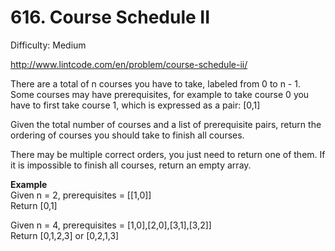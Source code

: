 # 616. Course Schedule II

Difficulty: Medium

http://www.lintcode.com/en/problem/course-schedule-ii/

There are a total of n courses you have to take, labeled from 0 to n - 1.  
Some courses may have prerequisites, for example to take course 0 you have to first take course 1, which is expressed as a pair: [0,1]

Given the total number of courses and a list of prerequisite pairs, return the ordering of courses you should take to finish all courses.

There may be multiple correct orders, you just need to return one of them. If it is impossible to finish all courses, return an empty array.

**Example**  
Given n = 2, prerequisites = [[1,0]]  
Return [0,1]

Given n = 4, prerequisites = [1,0],[2,0],[3,1],[3,2]]  
Return [0,1,2,3] or [0,2,1,3]
